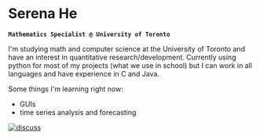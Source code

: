 # Serena He

**`Mathematics Specialist @ University of Toronto`**

I'm studying math and computer science at the University of Toronto and have an interest in quantitative research/development. Currently using python for most of my projects (what we use in school) but I can work in all languages and have experience in C and Java.

Some things I'm learning right now:
  - GUIs
  - time series analysis and forecasting

[21]: https://custom-icon-badges.demolab.com/badge/-Discuss-plum?style=for-the-badge&logo=comment-discussion&logoColor=black
[![discuss][21]][21]
